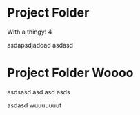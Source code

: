 # Project Folder
With a thingy!
 4 


asdapsdjadoad
asdasd
# Project Folder Woooo
asdsasd
asd
asd
asds


asdasd
wuuuuuuut
